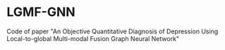 # LGMF-GNN
Code of paper "An Objective Quantitative Diagnosis of Depression Using Local-to-global Multi-modal Fusion Graph Neural Network"
